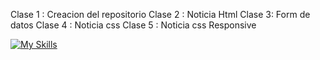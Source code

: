 

Clase 1 : Creacion del repositorio
Clase 2 : Noticia Html
Clase 3: Form de datos
Clase 4 : Noticia css
Clase 5 : Noticia css Responsive

[![My Skills](https://skillicons.dev/icons?i=html,css)](https://skillicons.dev)
